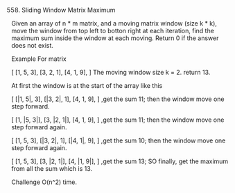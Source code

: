 558. Sliding Window Matrix Maximum

Given an array of n * m matrix, and a moving matrix window (size k * k), move the window from top left to botton right at each iteration, find the maximum sum inside the window at each moving.
Return 0 if the answer does not exist.

Example
For matrix

[
  [1, 5, 3],
  [3, 2, 1],
  [4, 1, 9],
]
The moving window size k = 2.
return 13.

At first the window is at the start of the array like this

[
  [|1, 5|, 3],
  [|3, 2|, 1],
  [4, 1, 9],
]
,get the sum 11;
then the window move one step forward.

[
  [1, |5, 3|],
  [3, |2, 1|],
  [4, 1, 9],
]
,get the sum 11;
then the window move one step forward again.

[
  [1, 5, 3],
  [|3, 2|, 1],
  [|4, 1|, 9],
]
,get the sum 10;
then the window move one step forward again.

[
  [1, 5, 3],
  [3, |2, 1|],
  [4, |1, 9|],
]
,get the sum 13;
SO finally, get the maximum from all the sum which is 13.

Challenge
O(n^2) time.

